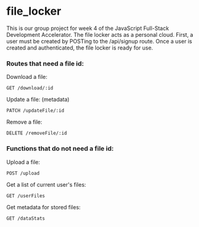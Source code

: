 # file_locker

This is our group project for week 4 of the JavaScript Full-Stack Development Accelerator.
The file locker acts as a personal cloud. First, a user must be created by POSTing to the /api/signup route. Once a user is created and authenticated, the file locker is ready for use. 

### Routes that need a file id:

Download a file:

```GET /download/:id```

Update a file: (metadata)

```PATCH /updateFile/:id```

Remove a file:

```DELETE /removeFile/:id```


### Functions that do not need a file id:

Upload a file:

```POST /upload```

Get a list of current user's files:

```GET /userFiles```

Get metadata for stored files:

```GET /dataStats```
